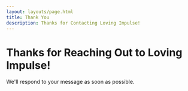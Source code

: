 ```yaml
---
layout: layouts/page.html
title: Thank You
description: Thanks for Contacting Loving Impulse!
---
```


# Thanks for Reaching Out to Loving Impulse!

We'll respond to your message as soon as possible.
